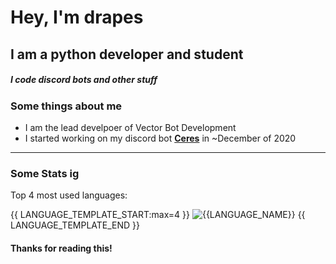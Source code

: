 # Hey, I'm drapes
## I am a python developer and student

##### I code discord bots and other stuff

### Some things about me
- I am the lead develpoer of Vector Bot Development 
- I started working on my discord bot [**Ceres**](https://dsc.gg/ceres) in ~December of 2020

---

### Some Stats ig
Top 4 most used languages:

{{ LANGUAGE_TEMPLATE_START:max=4 }}
![{{LANGUAGE_NAME}}](https://img.shields.io/static/v1?style=flat-square&label=%E2%A0%80&color=555&labelColor={{LANGUAGE_COLOR:uri}}&message={{LANGUAGE_NAME:uri}}%EF%B8%B1{{LANGUAGE_PERCENT:uri}}%25)
{{ LANGUAGE_TEMPLATE_END }}

#### Thanks for reading this!
